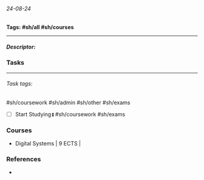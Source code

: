 ###### 24-08-24
**Tags: #sh/all #sh/courses**
___
##### Descriptor: 

### Tasks
___
###### *Task tags*: 
#sh/coursework #sh/admin #sh/other #sh/exams

- [ ] Start Studying⏫ #sh/coursework #sh/exams 
### Courses
- Digital Systems | 9 ECTS | 
### References
- 